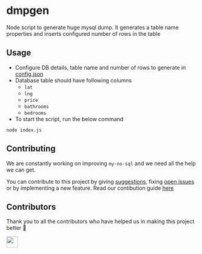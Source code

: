 # dmpgen

Node script to generate huge mysql dump. It generates a table name properties and inserts configured number of rows in the table

## Usage

- Configure DB details, table name and number of rows to generate in [config.json](config.json)
- Database table should have following columns
  - `lat`
  - `lng`
  - `price`
  - `bathrooms`
  - `bedrooms`
- To start the script, run the below command
```
node index.js
```

## Contributing

We are constantly working on improving `my-no-sql` and we need all the help we can get.

You can contribute to this project by giving [suggestions](https://github.com/arshadkazmi42/dmpgen/issues/new), fixing [open issues](https://github.com/arshadkazmi42/dmpgen/issues) or by implementing a new feature. Read our contibution guide [here](CONTRIBUTING.md)

## Contributors

Thank you to all the contributors who have helped us in making this project better 🙌

<a href="https://github.com/arshadkazmi42"><img src="https://github.com/arshadkazmi42.png" width="30" /></a>
